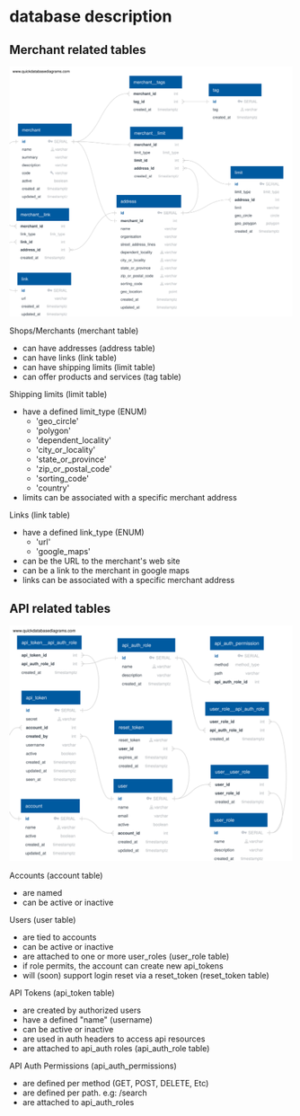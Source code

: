 # database description

## Merchant related tables
![MerchantDB](images/merchantDB.svg)

Shops/Merchants (merchant table)
- can have addresses (address table)
- can have links (link table)
- can have shipping limits (limit table)
- can offer products and services (tag table)

Shipping limits (limit table) 
- have a defined limit_type (ENUM)
  - 'geo_circle'
  - 'polygon'
  - 'dependent_locality'
  - 'city_or_locality'
  - 'state_or_province'
  - 'zip_or_postal_code'
  - 'sorting_code'
  - 'country'
- limits can be associated with a specific merchant address

Links (link table)
- have a defined link_type (ENUM)
  - 'url'
  - 'google_maps'
- can be the URL to the merchant's web site
- can be a link to the merchant in google maps
- links can be associated with a specific merchant address


## API related tables
![apiDB](images/apiDB.svg)

Accounts (account table)
- are named
- can be active or inactive

Users (user table)
- are tied to accounts
- can be active or inactive
- are attached to one or more user_roles (user_role table)
- if role permits, the account can create new api_tokens
- will (soon) support login reset via a reset_token (reset_token table)

API Tokens (api_token table)
- are created by authorized users
- have a defined "name" (username)
- can be active or inactive
- are used in auth headers to access api resources
- are attached to api_auth roles (api_auth_role table)

API Auth Permissions (api_auth_permissions)
- are defined per method (GET, POST, DELETE, Etc)
- are defined per path.  e.g: /search
- are attached to api_auth_roles
